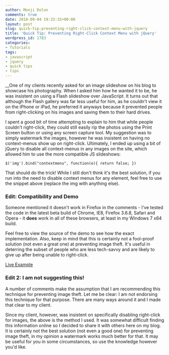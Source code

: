 ```yaml
---
author: Monji Dolon
comments: true
date: 2010-09-04 19:33:32+00:00
layout: post
slug: quick-tip-preventing-right-click-context-menu-with-jquery
title: 'Quick Tip: Preventing Right-Click Context Menu with jQuery'
wordpress_id: 1783
categories:
- Tutorials
tags:
- javascript
- jquery
- quick tips
- tips
---
```


__One of my clients recently asked for an image slideshow on his blog to showcase his photography.  When I asked him how he wanted it to be, he was insistent on using a Flash slideshow over JavaScript.  It turns out that although the Flash gallery was far less useful for him, as he couldn't view it on the iPhone or iPad, he preferred it anyways because it prevented people from right-clicking on his images and saving them to their hard drives.

I spent a good bit of time attempting to explain to him that while people couldn't right-click, they could still easily rip the photos using the Print Screen button or using any screen capture tool.  My suggestion was to simply watermark the images, however he was insistent on having no context-menus show up on right-click.  Ultimately, I ended up using a bit of jQuery to disable all context-menus in any images on the site, which allowed him to use the more compatible JS slideshows:

`
$('img').bind("contextmenu", function(e){ return false; })
`

That should do the trick!  While I still don't think it's the best solution, if you run into the need to disable context menus for any element, feel free to use the snippet above (replace the img with anything else).



### Edit: Compatibility and Demo


Someone mentioned it doesn't work in Firefox in the comments - I've tested the code in the latest beta build of Chrome, IE8, Firefox 3.6.8, Safari and Opera - it **does** work in all of these browsers, at least in my Windows 7 x64 build.

Feel free to view the source of the demo to see how the exact implementation.  Also, keep in mind that this is certainly not a fool-proof solution (not even a great one) at preventing image theft.  It's useful in deterring the subset of people who are less tech-savvy and are likely to give up after being unable to right-click.


[Live Example](http://devgrow.com/examples/nocontext.html)




### Edit 2: I am not suggesting this!


A number of comments make the assumption that I am recommending this technique for preventing image theft.  Let me be clear: I am not endorsing this technique for that purpose.  There are many ways around it and I made that clear to my client.

Since my client, however, was insistent on specifically disabling right-click for images, the above is the method I used.  It was somewhat difficult finding this information online so I decided to share it with others here on my blog.  It is certainly not the best solution (not even a good one) for preventing image theft, in my opinion a watermark works much better for that.  It may be useful for you in some circumstances, so use the knowledge however you'd like.
